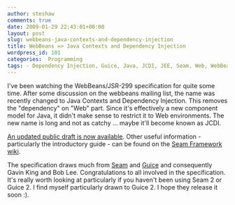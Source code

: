 ```yaml
---
author: steshaw
comments: true
date: 2009-01-29 22:43:01+00:00
layout: post
slug: webbeans-java-contexts-and-dependency-injection
title: WebBeans => Java Contexts and Dependency Injection
wordpress_id: 101
categories:  Programming
tags: - Dependency Injection, Guice, Java, JCDI, JEE, Seam, Web, WebBeans
---
```


I've been watching the WebBeans/JSR-299 specification for quite some time. After some discussion on the webbeans mailing list, the name was recently changed to Java Contexts and Dependency Injection. This removes the "dependency" on "Web" part. Since it's effectively a new component model for Java, it didn't make sense to restrict it to Web environments. The new name is long and not as catchy ... maybe it'll become known as JCDI.

[An updated public draft is now available](http://in.relation.to/Bloggers/RevisedPublicDraftOfJSR299JavaContextsAndDependencyInjection). Other useful information - particularly the introductory guide - can be found on the [Seam Framework wiki](http://www.seamframework.org/WebBeans).

The specification draws much from [Seam](http://seamframework.org) and [Guice](http://code.google.com/p/google-guice/) and consequently Gavin King and Bob Lee. Congratulations to all involved in the specification. It's really worth looking at particularly if you haven't been using Seam 2 or Guice 2. I find myself particularly drawn to Guice 2. I hope they release it soon :).
